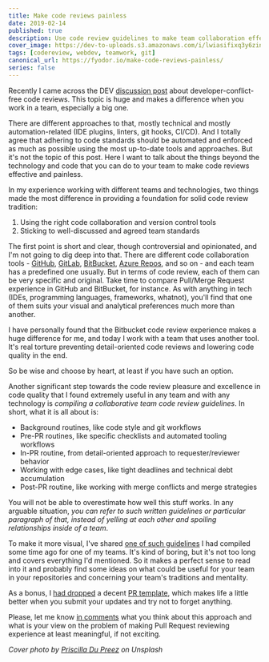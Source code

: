 ```yaml
---
title: Make code reviews painless
date: 2019-02-14
published: true
description: Use code review guidelines to make team collaboration effective and nice
cover_image: https://dev-to-uploads.s3.amazonaws.com/i/lwiasifixq3y6zinra9r.jpg
tags: [codereview, webdev, teamwork, git]
canonical_url: https://fyodor.io/make-code-reviews-painless/
series: false
---
```


Recently I came across the DEV [discussion post](https://dev.to/devcamilla/how-to-make-code-reviews-developer-conflict-free-18ag) about developer-conflict-free code reviews. This topic is huge and makes a difference when you work in a team, especially a big one.

There are different approaches to that, mostly technical and mostly automation-related (IDE plugins, linters, git hooks, CI/CD). And I totally agree that adhering to code standards should be automated and enforced as much as possible using the most up-to-date tools and approaches. But it's not the topic of this post. Here I want to talk about the things beyond the technology and code that you can do to your team to make code reviews effective and painless.

In my experience working with different teams and technologies, two things made the most difference in providing a foundation for solid code review tradition:

1. Using the right code collaboration and version control tools 
2. Sticking to well-discussed and agreed team standards

The first point is short and clear, though controversial and opinionated, and I'm not going to dig deep into that. There are different code collaboration tools - [GitHub](https://github.com), [GitLab](https://about.gitlab.com), [BitBucket](https://bitbucket.org), [Azure Repos](https://azure.microsoft.com/en-us/services/devops/repos/), and so on - and each team has a predefined one usually. But in terms of code review, each of them can be very specific and original. Take time to compare Pull/Merge Request experience in GitHub and BitBucket, for instance. As with anything in tech (IDEs, programming languages, frameworks, whatnot), you'll find that one of them suits your visual and analytical preferences much more than another.

I have personally found that the Bitbucket code review experience makes a huge difference for me, and today I work with a team that uses another tool. It's real torture preventing detail-oriented code reviews and lowering code quality in the end.

So be wise and choose by heart, at least if you have such an option.

Another significant step towards the code review pleasure and excellence in code quality that I found extremely useful in any team and with any technology is *compiling a collaborative team code review guidelines*. In short, what it is all about is:

* Background routines, like code style and git workflows
* Pre-PR routines, like specific checklists and automated tooling workflows
* In-PR routine, from detail-oriented approach to requester/reviewer behavior
* Working with edge cases, like tight deadlines and technical debt accumulation
* Post-PR routine, like working with merge conflicts and merge strategies

You will not be able to overestimate how well this stuff works. In any arguable situation, _you can refer to such written guidelines or particular paragraph of that, instead of yelling at each other and spoiling relationships inside of a team_.

To make it more visual, I've shared [one of such guidelines](https://github.com/fyodorio/code-review-guidelines/blob/master/code_review_guidelines.md) I had compiled some time ago for one of my teams. It's kind of boring, but it's not too long and covers everything I'd mentioned. So it makes a perfect sense to read into it and probably find some ideas on what could be useful for your team in your repositories and concerning your team's traditions and mentality.

As a bonus, I [had dropped](https://github.com/fyodorio/code-review-guidelines/blob/master/pull_request_template.md) a decent [PR template](https://help.github.com/en/github/building-a-strong-community/creating-a-pull-request-template-for-your-repository), which makes life a little better when you submit your updates and try not to forget anything.

Please, let me know [in comments](https://dev.to/fyodorio/make-code-reviews-painless-29j3) what you think about this approach and what is your view on the problem of making Pull Request reviewing experience at least meaningful, if not exciting.

_Cover photo by [Priscilla Du Preez](https://unsplash.com/@priscilladupreez) on Unsplash_
